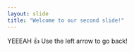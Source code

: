 ```yaml
---
layout: slide
title: "Welcome to our second slide!"
---
```

YEEEAH :+1:
Use the left arrow to go back!
